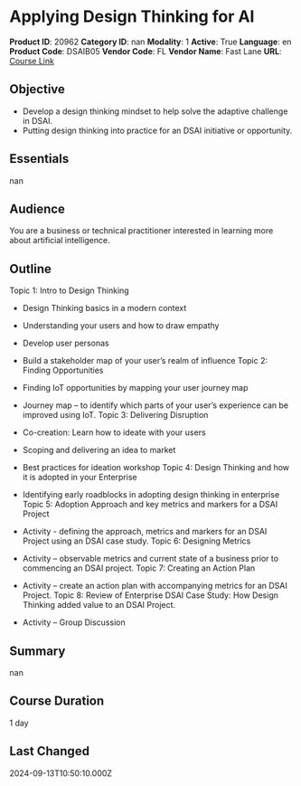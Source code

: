 # Applying Design Thinking for AI

**Product ID**: 20962
**Category ID**: nan
**Modality**: 1
**Active**: True
**Language**: en
**Product Code**: DSAIB05
**Vendor Code**: FL
**Vendor Name**: Fast Lane
**URL**: [Course Link](https://www.fastlaneus.com/course/training-dsaib05)

## Objective
- Develop a design thinking mindset to help solve the adaptive challenge in DSAI.
- Putting design thinking into practice for an DSAI initiative or opportunity.

## Essentials
nan

## Audience
You are a business or technical practitioner interested in learning more about artificial intelligence.

## Outline
Topic 1: Intro to Design Thinking



- Design Thinking basics in a modern context
- Understanding your users and how to draw empathy
- Develop user personas
- Build a stakeholder map of your user’s realm of influence
Topic 2: Finding Opportunities



- Finding IoT opportunities by mapping your user journey map
- Journey map – to identify which parts of your user’s experience can be improved using IoT.
Topic 3: Delivering Disruption



- Co-creation: Learn how to ideate with your users
- Scoping and delivering an idea to market
- Best practices for ideation workshop
Topic 4: Design Thinking and how it is adopted in your Enterprise



- Identifying early roadblocks in adopting design thinking in enterprise
Topic 5: Adoption Approach and key metrics and markers for a DSAI Project



- Activity - defining the approach, metrics and markers for an DSAI Project using an DSAI case study.
Topic 6: Designing Metrics



- Activity – observable metrics and current state of a business prior to commencing an DSAI project.
Topic 7: Creating an Action Plan



- Activity – create an action plan with accompanying metrics for an DSAI Project.
Topic 8: Review of Enterprise DSAI Case Study: How Design Thinking added value to an DSAI Project.



- Activity – Group Discussion

## Summary
nan

## Course Duration
1 day

## Last Changed
2024-09-13T10:50:10.000Z
